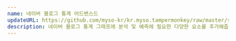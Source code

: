 ```yaml
---
name: 네이버 블로그 통계 어드밴스드
updateURL: https://github.com/myso-kr/kr.myso.tampermonkey/raw/master/service/com.naver.blog-analytics.advanced.user.js
description: 네이버 블로그 통계 그래프에 분석 및 예측에 필요한 다양한 요소를 추가해줍니다.
---
```

